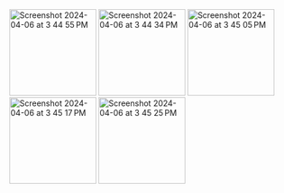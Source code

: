
<img width="154" alt="Screenshot 2024-04-06 at 3 44 55 PM" src="https://github.com/Vannala-Rachana/Cookbook/assets/87081501/dcc48f34-aaea-47ea-a064-4de53967678a">
<img width="154" alt="Screenshot 2024-04-06 at 3 44 34 PM" src="https://github.com/Vannala-Rachana/Cookbook/assets/87081501/eacac9aa-a0c9-449f-86e1-324b58881d23">
<img width="154" alt="Screenshot 2024-04-06 at 3 45 05 PM" src="https://github.com/Vannala-Rachana/Cookbook/assets/87081501/a2c3a29b-5a86-46b6-b86c-20e4dcbe207c">
<img width="154" alt="Screenshot 2024-04-06 at 3 45 17 PM" src="https://github.com/Vannala-Rachana/Cookbook/assets/87081501/a9107393-35cf-452f-883e-e232637146cf">
<img width="154" alt="Screenshot 2024-04-06 at 3 45 25 PM" src="https://github.com/Vannala-Rachana/Cookbook/assets/87081501/8d8e0380-42ed-443f-b0f1-acfea64d7f32">
